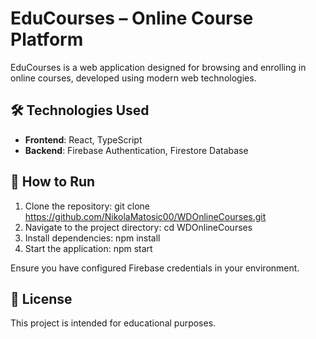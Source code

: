# EduCourses – Online Course Platform

EduCourses is a web application designed for browsing and enrolling in online courses, developed using modern web technologies.

## 🛠️ Technologies Used

- **Frontend**: React, TypeScript
- **Backend**: Firebase Authentication, Firestore Database

## 🚀 How to Run

1. Clone the repository:
   git clone https://github.com/NikolaMatosic00/WDOnlineCourses.git
2. Navigate to the project directory:
   cd WDOnlineCourses
3. Install dependencies:
   npm install
4. Start the application:
   npm start

Ensure you have configured Firebase credentials in your environment.

## 📄 License

This project is intended for educational purposes.
